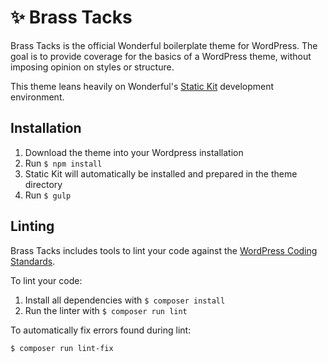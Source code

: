 # ✨ Brass Tacks

Brass Tacks is the official Wonderful boilerplate theme for WordPress. The goal is to provide coverage for the basics of a WordPress theme, without imposing opinion on styles or structure.

This theme leans heavily on Wonderful's [Static Kit](https://github.com/wndrfl/static-kit) development environment.

## Installation

1. Download the theme into your Wordpress installation
1. Run `$ npm install`
1. Static Kit will automatically be installed and prepared in the theme directory
1. Run `$ gulp`

## Linting

Brass Tacks includes tools to lint your code against the [WordPress Coding Standards](https://github.com/WordPress/WordPress-Coding-Standards).

To lint your code:

1. Install all dependencies with `$ composer install`
1. Run the linter with `$ composer run lint`

To automatically fix errors found during lint:

`$ composer run lint-fix`

